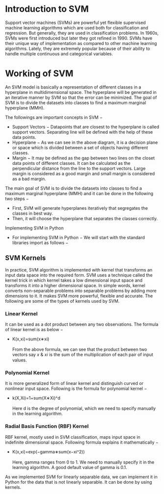 # Introduction to SVM
Support vector machines (SVMs) are powerful yet flexible supervised machine learning algorithms which are used both for classification and regression. But generally, they are used in classification problems. In 1960s, SVMs were first introduced but later they got refined in 1990. SVMs have their unique way of implementation as compared to other machine learning algorithms. Lately, they are extremely popular because of their ability to handle multiple continuous and categorical variables.

# Working of SVM
An SVM model is basically a representation of different classes in a hyperplane in multidimensional space. The hyperplane will be generated in an iterative manner by SVM so that the error can be minimized. The goal of SVM is to divide the datasets into classes to find a maximum marginal hyperplane (MMH).

The followings are important concepts in SVM −
* Support Vectors − Datapoints that are closest to the hyperplane is called support vectors. Separating line will be defined with the help of these data points.
* Hyperplane − As we can see in the above diagram, it is a decision plane or space which is divided between a set of objects having different classes.
* Margin − It may be defined as the gap between two lines on the closet data points of different classes. It can be calculated as the perpendicular distance from the line to the support vectors. Large margin is considered as a good margin and small margin is considered as a bad margin.

The main goal of SVM is to divide the datasets into classes to find a maximum marginal hyperplane (MMH) and it can be done in the following two steps −
* First, SVM will generate hyperplanes iteratively that segregates the classes in best way.
* Then, it will choose the hyperplane that separates the classes correctly.

Implementing SVM in Python
* For implementing SVM in Python − We will start with the standard libraries import as follows −

## SVM Kernels
In practice, SVM algorithm is implemented with kernel that transforms an input data space into the required form. SVM uses a technique called the kernel trick in which kernel takes a low dimensional input space and transforms it into a higher dimensional space. In simple words, kernel converts non-separable problems into separable problems by adding more dimensions to it. It makes SVM more powerful, flexible and accurate. The following are some of the types of kernels used by SVM.

### Linear Kernel
It can be used as a dot product between any two observations. The formula of linear kernel is as below −

* K(x,xi)=sum(x∗xi)<br></br>
From the above formula, we can see that the product between two vectors say 𝑥 & 𝑥𝑖 is the sum of the multiplication of each pair of input values.

### Polynomial Kernel
It is more generalized form of linear kernel and distinguish curved or nonlinear input space. Following is the formula for polynomial kernel −

* k(X,Xi)=1+sum(X∗Xi)^d<br></br>
Here d is the degree of polynomial, which we need to specify manually in the learning algorithm.

### Radial Basis Function (RBF) Kernel
RBF kernel, mostly used in SVM classification, maps input space in indefinite dimensional space. Following formula explains it mathematically −

* K(x,xi)=exp(−gamma∗sum(x−xi^2))<br></br>
Here, gamma ranges from 0 to 1. We need to manually specify it in the learning algorithm. A good default value of gamma is 0.1.

As we implemented SVM for linearly separable data, we can implement it in Python for the data that is not linearly separable. It can be done by using kernels.
